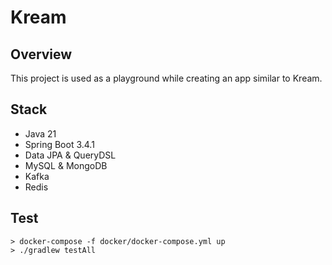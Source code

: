 # Kream

## Overview
This project is used as a playground while creating an app similar to Kream.

## Stack
- Java 21
- Spring Boot 3.4.1
- Data JPA & QueryDSL
- MySQL & MongoDB
- Kafka
- Redis

## Test
```shell
> docker-compose -f docker/docker-compose.yml up
> ./gradlew testAll
```
